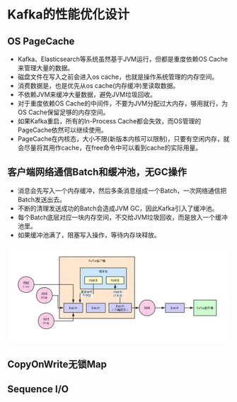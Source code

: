 # Kafka的性能优化设计

## OS PageCache
 * Kafka、Elasticsearch等系统虽然基于JVM运行，但都是重度依赖OS Cache来管理大量的数据。
 * 磁盘文件在写入之前会进入os cache，也就是操作系统管理的内存空间。
 * 消费数据是，也是优先从os cache(内存缓冲)里读取数据。
 * 不依赖JVM来缓冲大量数据，避免JVM垃圾回收。
 * 对于重度依赖OS Cache的中间件，不要为JVM分配过大内存，够用就行，为OS Cache保留足够的内存空间。
 * 如果Kafka重启，所有的In-Process Cache都会失效，而OS管理的PageCache依然可以继续使用。
 * PageCache在内核态，大小不限(新版本内核可以限制)，只要有空闲内存，就会尽量将其用作cache，在free命令中可以看到cache的实际用量。

## 客户端网络通信Batch和缓冲池，无GC操作
 * 消息会先写入一个内存缓冲，然后多条消息组成一个Batch，一次网络通信把Batch发送出去。
 * 不断的清理发送成功的Batch会造成JVM GC，因此Kafka引入了缓冲池。
 * 每个Batch底层对应一块内存空间，不交给JVM垃圾回收，而是放入一个缓冲池里。
 * 如果缓冲池满了，阻塞写入操作，等待内存块释放。

 ![Kafka客户端][Kafka客户端]

## CopyOnWrite无锁Map

## Sequence I/O


[Kafka客户端]:img/Kafka客户端.png